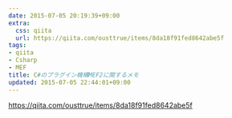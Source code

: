 ```yaml
---
date: 2015-07-05 20:19:39+09:00
extra:
  css: qiita
  url: https://qiita.com/ousttrue/items/8da18f91fed8642abe5f
tags:
- qiita
- Csharp
- MEF
title: C#のプラグイン機構MEF2に関するメモ
updated: 2015-07-05 22:44:01+09:00
---
```


<https://qiita.com/ousttrue/items/8da18f91fed8642abe5f>
